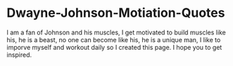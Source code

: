 # Dwayne-Johnson-Motiation-Quotes
I am a fan of Johnson and his muscles, I get motivated to build muscles like his, he is a beast, no one can become like his, he is a unique man, I like to imporve myself and workout daily so I created this page. I hope you to get inspired.
